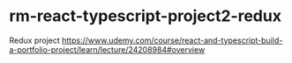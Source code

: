 # rm-react-typescript-project2-redux
Redux project https://www.udemy.com/course/react-and-typescript-build-a-portfolio-project/learn/lecture/24208984#overview
